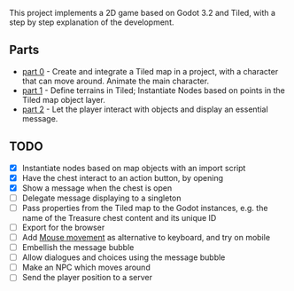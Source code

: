 This project implements a 2D game based on Godot 3.2 and Tiled, with a step by step explanation of the development.

## Parts
* [part 0](tutorial/part00.md) - Create and integrate a Tiled map in a project, with a character that can move around. Animate the main character.
* [part 1](tutorial/part01.md) - Define terrains in Tiled; Instantiate Nodes based on points in the Tiled map object layer.
* [part 2](tutorial/part02.md) - Let the player interact with objects and display an essential message.

## TODO
- [x] Instantiate nodes based on map objects with an import script
- [x] Have the chest interact to an action button, by opening
- [x] Show a message when the chest is open
- [ ] Delegate message displaying to a singleton
- [ ] Pass properties from the Tiled map to the Godot instances, e.g. the name of the Treasure chest content and its unique ID
- [ ] Export for the browser
- [ ] Add [Mouse movement](https://www.davidepesce.com/2019/10/14/godot-tutorial-5-1-dragging-player-with-mouse/) as alternative to keyboard, and try on mobile
- [ ] Embellish the message bubble
- [ ] Allow dialogues and choices using the message bubble
- [ ] Make an NPC which moves around
- [ ] Send the player position to a server
